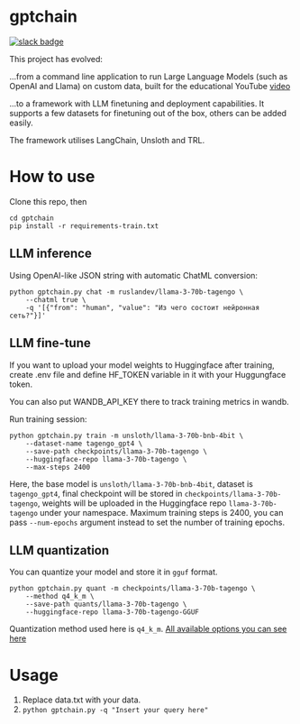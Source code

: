 # gptchain
[![slack badge](https://img.shields.io/badge/Discord-join-blueviolet?logo=discord&amp)](https://discord.gg/HXs2tm9)

This project has evolved:

...from a command line application to run Large Language Models (such as OpenAI and Llama) on custom data,
built for the educational YouTube [video](https://youtu.be/tOHdSMELLAQ)

...to a framework with LLM finetuning and deployment capabilities. It supports a few datasets for finetuning out of the box, others can be added easily.

The framework utilises LangChain, Unsloth and TRL.  

# How to use
Clone this repo, then

```
cd gptchain
pip install -r requirements-train.txt
```

## LLM inference

Using OpenAI-like JSON string with automatic ChatML conversion:

```
python gptchain.py chat -m ruslandev/llama-3-70b-tagengo \
	--chatml true \
	-q '[{"from": "human", "value": "Из чего состоит нейронная сеть?"}]'
```

## LLM fine-tune

If you want to upload your model weights to Huggingface after training, create .env file and define HF_TOKEN variable in it with your Huggungface token.

You can also put WANDB_API_KEY there to track training metrics in wandb.

Run training session:

```
python gptchain.py train -m unsloth/llama-3-70b-bnb-4bit \
	--dataset-name tagengo_gpt4 \
	--save-path checkpoints/llama-3-70b-tagengo \
	--huggingface-repo llama-3-70b-tagengo \
	--max-steps 2400
```
Here, the base model is `unsloth/llama-3-70b-bnb-4bit`, dataset is `tagengo_gpt4`, final checkpoint will be stored in `checkpoints/llama-3-70b-tagengo`, weights will be uploaded in the Huggingface repo `llama-3-70b-tagengo` under your namespace. Maximum training steps is 2400, you can pass `--num-epochs` argument instead to set the number of training epochs.

## LLM quantization

You can quantize your model and store it in `gguf` format.

```
python gptchain.py quant -m checkpoints/llama-3-70b-tagengo \
	--method q4_k_m \
	--save-path quants/llama-3-70b-tagengo \
	--huggingface-repo llama-3-70b-tagengo-GGUF
```

Quantization method used here is `q4_k_m`. [All available options you can see here](https://github.com/unslothai/unsloth/wiki#3-gguf-conversion)

# Usage
1. Replace data.txt with your data.
2. ```python gptchain.py -q "Insert your query here"```
